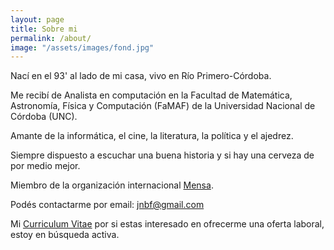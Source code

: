 ```yaml
---
layout: page
title: Sobre mi
permalink: /about/
image: "/assets/images/fond.jpg"
---
```


Nací en el 93' al lado de mi casa, vivo en Río Primero-Córdoba.

Me recibí de Analista en computación en la Facultad de Matemática, Astronomía, Física y Computación (FaMAF) de la Universidad Nacional de Córdoba (UNC).

Amante de la informática, el cine, la literatura, la política y el ajedrez.

Siempre dispuesto a escuchar una buena historia y si hay una cerveza de por medio mejor.

Miembro de la organización internacional [Mensa](https://es.wikipedia.org/wiki/Mensa_(organizaci%C3%B3n)).

Podés contactarme por email: jnbf@gmail.com

Mi [Curriculum Vitae](https://drive.google.com/open?id=11_opjtuUWLhCCoa2L3WT6uUnKlYBAYdt) por si estas interesado en ofrecerme una oferta laboral, estoy en búsqueda activa.

